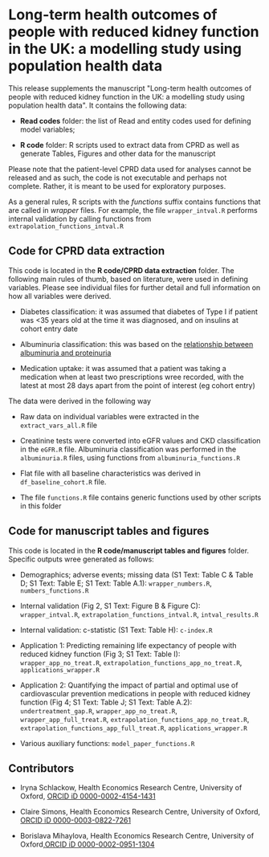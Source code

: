 # Long-term health outcomes of people with reduced kidney function in the UK: a modelling study using population health data 

This release supplements the manuscript "Long-term health outcomes of people with reduced kidney function in the UK: a modelling study using population health data". It contains the following data:

* __Read codes__ folder: the list of Read and entity codes used for defining model variables;

* __R code__ folder: R scripts used to extract data from CPRD as well as generate Tables, Figures and other data for the manuscript  

Please note that the patient-level CPRD data used for analyses cannot be released and as such, the code is not executable and perhaps not complete. Rather, it is meant to be used for exploratory purposes.

As a general rules, R scripts with the _functions_ suffix contains functions that are called in _wrapper_ files. For example, the file `wrapper_intval.R` performs internal validation by calling functions from `extrapolation_functions_intval.R`

## Code for CPRD data extraction

This code is located in the __R code/CPRD data extraction__ folder. The following main rules of thumb, based on literature, were used in defining variables. Please see individual files for further detail and full information on how all variables were derived.

* Diabetes classification: it was assumed that diabetes of Type I if patient was <35 years old at the time it was diagnosed, and on insulins at cohort entry date

* Albuminuria classification: this was based on the [relationship between albuminuria and proteinuria](https://www.ncbi.nlm.nih.gov/pmc/articles/PMC4089693/table/tbl7/)

* Medication uptake: it was assumed that a patient was taking a medication when at least two prescriptions wree recorded, with the latest at most 28 days apart from the point of interest (eg cohort entry)

The data were derived in the following way

* Raw data on individual variables were extracted in the `extract_vars_all.R` file

* Creatinine tests were converted into eGFR values and CKD classification in the `eGFR.R` file. Albuminuria classification was performed in the `albuminuria.R` files, using functions from `albuminuria_functions.R`

* Flat file with all baseline characteristics was derived in `df_baseline_cohort.R` file.

* The file `functions.R` file contains generic functions used by other scripts in this folder

## Code for manuscript tables and figures

This code is located in the __R code/manuscript tables and figures__ folder. Specific outputs wree generated as follows:

* Demographics; adverse events; missing data (S1 Text: Table C & Table D; S1 Text: Table E; S1 Text: Table A.1): `wrapper_numbers.R`, `numbers_functions.R`

* Internal validation (Fig 2, S1 Text: Figure B & Figure C): `wrapper_intval.R`, `extrapolation_functions_intval.R`, `intval_results.R`

* Internal validation: c-statistic (S1 Text: Table H): `c-index.R`

* Application 1: Predicting remaining life expectancy of people with reduced kidney function (Fig 3; S1 Text: Table I): `wrapper_app_no_treat.R`, `extrapolation_functions_app_no_treat.R`, `applications_wrapper.R`

* Application 2: Quantifying the impact of partial and optimal use of cardiovascular prevention medications in people with reduced kidney function (Fig 4; S1 Text: Table J; S1 Text: Table A.2): `undertreatment_gap.R`, `wrapper_app_no_treat.R`, `wrapper_app_full_treat.R`, `extrapolation_functions_app_no_treat.R`, `extrapolation_functions_app_full_treat.R`, `applications_wrapper.R`

* Various auxiliary functions: `model_paper_functions.R`

## Contributors

* Iryna Schlackow, Health Economics Research Centre, University of Oxford, [ORCID iD 0000-0002-4154-1431](https://orcid.org/0000-0002-4154-1431)

* Claire Simons, Health Economics Research Centre, University of Oxford, [ORCID iD 0000-0003-0822-7261](https://orcid.org/0000-0003-0822-7261)

* Borislava Mihaylova, Health Economics Research Centre, University of Oxford,[ORCID iD 0000-0002-0951-1304](https://orcid.org/0000-0002-0951-1304)
